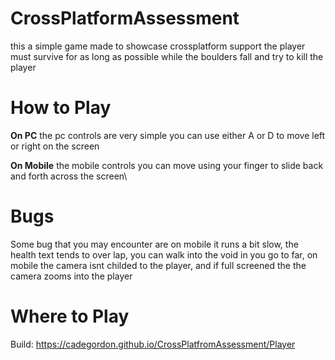 # CrossPlatformAssessment
this a simple game made to showcase crossplatform support the player must survive for as long as possible while the boulders fall and try to kill the player

# How to Play
**On PC**
the pc controls are very simple you can use either A or D to move left or right on the screen

**On Mobile**
the mobile controls you can move using your finger to slide back and forth across the screen\

# Bugs
Some bug that you may encounter are on mobile it runs a bit slow, the health text tends to over lap, you can walk into the void in you go to far, on mobile the camera isnt childed to the player, and if full screened the the camera zooms into the player

# Where to Play
Build: https://cadegordon.github.io/CrossPlatfromAssessment/Player
